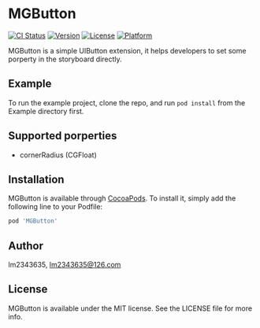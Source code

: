 # MGButton

[![CI Status](https://img.shields.io/travis/lm2343635/MGButton.svg?style=flat)](https://travis-ci.org/lm2343635/MGButton)
[![Version](https://img.shields.io/cocoapods/v/MGButton.svg?style=flat)](https://cocoapods.org/pods/MGButton)
[![License](https://img.shields.io/cocoapods/l/MGButton.svg?style=flat)](https://cocoapods.org/pods/MGButton)
[![Platform](https://img.shields.io/cocoapods/p/MGButton.svg?style=flat)](https://cocoapods.org/pods/MGButton)

MGButton is a simple UIButton extension, it helps developers to set some porperty in the storyboard directly.

## Example

To run the example project, clone the repo, and run `pod install` from the Example directory first.

## Supported porperties

- cornerRadius (CGFloat)

## Installation

MGButton is available through [CocoaPods](https://cocoapods.org). To install
it, simply add the following line to your Podfile:

```ruby
pod 'MGButton'
```

## Author

lm2343635, lm2343635@126.com

## License

MGButton is available under the MIT license. See the LICENSE file for more info.
